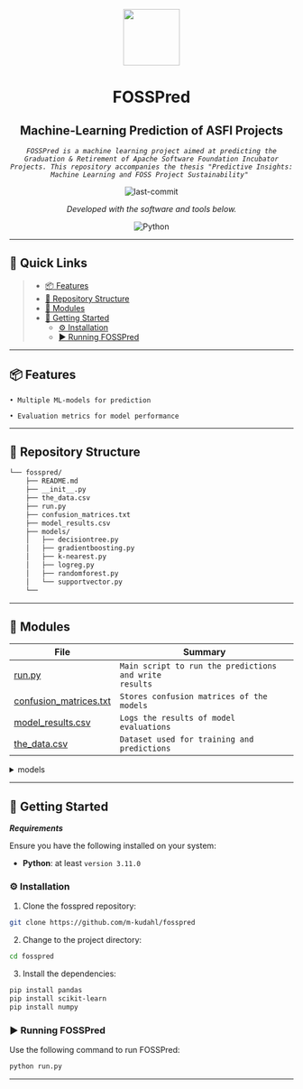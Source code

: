 <p align="center">
  <img src="https://cdn-icons-png.flaticon.com/512/6295/6295417.png" width="100" />
</p>
<p align="center">
    <h1 align="center">FOSSPred</h1>
    <h2 align="center">Machine-Learning Prediction of ASFI Projects</h2>
</p>
<p align="center">
    <em><code>FOSSPred is a machine learning project aimed at predicting the Graduation & Retirement of Apache Software Foundation Incubator Projects. This repository accompanies the thesis "Predictive Insights: Machine Learning and FOSS Project Sustainability" </code></em>
</p>
<p align="center">
	<img src="https://img.shields.io/github/last-commit/m-kudahl/fosspred?style=flat&logo=git&logoColor=white&color=0080ff" alt="last-commit">
<p>
<p align="center">
		<em>Developed with the software and tools below.</em>
</p>
<p align="center">
	<img src="https://img.shields.io/badge/Python-3776AB.svg?style=flat&logo=Python&logoColor=white" alt="Python">
</p>
<hr>

## 🔗 Quick Links

> - [📦 Features](#-features)
> - [📂 Repository Structure](#-repository-structure)
> - [🧩 Modules](#-modules)
> - [🚀 Getting Started](#-getting-started)
>   - [⚙️ Installation](#️-installation)
>   - [▶️ Running FOSSPred](#-running-fosspred)


---

## 📦 Features

<code>• Multiple ML-models for prediction</code>

<code>• Evaluation metrics for model performance</code>


---

## 📂 Repository Structure

```sh
└── fosspred/
    ├── README.md
    ├── __init__.py
    ├── the_data.csv
    ├── run.py
    ├── confusion_matrices.txt
    ├── model_results.csv
    ├── models/
    │   ├── decisiontree.py
    │   ├── gradientboosting.py
    │   ├── k-nearest.py
    │   ├── logreg.py
    │   ├── randomforest.py
    │   └── supportvector.py
    └──
```

---

## 🧩 Modules


| File                                                                                              | Summary                         |
| ---                                                                                               | ---                             |
| [run.py](https://github.com/m-kudahl/fosspred/blob/master/run.py)                                 | <code>Main script to run the predictions and write results</code> |
| [confusion_matrices.txt](https://github.com/m-kudahl/fosspred/blob/master/confusion_matrices.txt) | <code>Stores confusion matrices of the models</code> |
| [model_results.csv](https://github.com/m-kudahl/fosspred/blob/master/model_results.csv)           | <code>Logs the results of model evaluations</code> |
| [the_data.csv](https://github.com/m-kudahl/fosspred/blob/master/the_data.csv)                     | <code>Dataset used for training and predictions</code> |



<details closed><summary>models</summary>

| File                                                                                               | Summary                         |
| ---                                                                                                | ---                             |
| [decisiontree.py](https://github.com/m-kudahl/fosspred/blob/master/models/decisiontree.py)         | <code>Decision Tree algorithm</code> |
| [gradientboosting.py](https://github.com/m-kudahl/fosspred/blob/master/models/gradientboosting.py) | <code>Gradient Boosting algorithm</code> |
| [supportvector.py](https://github.com/m-kudahl/fosspred/blob/master/models/supportvector.py)       | <code>Support Vector Machine algorithm</code> |
| [k-nearest.py](https://github.com/m-kudahl/fosspred/blob/master/models/k-nearest.py)               | <code>K-Nearest algorithm</code> |
| [logreg.py](https://github.com/m-kudahl/fosspred/blob/master/models/logreg.py)                     | <code>Logistic Regression algorithm</code> |
| [randomforest.py](https://github.com/m-kudahl/fosspred/blob/master/models/randomforest.py)         | <code>Random Forest algorithm</code> |

</details>

---

## 🚀 Getting Started

***Requirements***

Ensure you have the following installed on your system:

* **Python**: at least `version 3.11.0`

### ⚙️ Installation

1. Clone the fosspred repository:

```sh
git clone https://github.com/m-kudahl/fosspred
```

2. Change to the project directory:

```sh
cd fosspred
```

3. Install the dependencies:

```sh
pip install pandas
pip install scikit-learn
pip install numpy
```

### ▶️ Running FOSSPred

Use the following command to run FOSSPred:

```sh
python run.py
```

---
